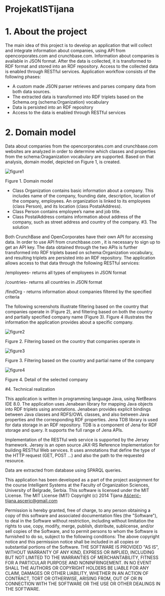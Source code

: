 ProjekatISTijana
================
# 1. About the project
The main idea of this project is to develop an application that will collect and integrate information about companies, using API from opencorporates.com and crunchbase.com. Information about companies is available in JSON format.
After the data is collected, it is transformed to RDF format and stored into an RDF   repository. Access to the collected data is enabled through RESTful services.
Application workflow consists of the following phases:

*	A custom made JSON parser retrieves and parses company data from both data sources.
*	The extracted data is transformed into RDF triplets based on the Schema.org (schema:Organization)  vocabulary
*	Data is persisted into an RDF repository
*	Access to the data is enabled through RESTful services

# 2.	Domain model

Data about companies from the opencorporates.com and crunchbase.com websites are analyzed in order to determine which classes and properties from the schema:Oraganization vocabulary are supported. Based on that analysis, domain model, depicted on Figure 1, is created.

![figure1](https://cloud.githubusercontent.com/assets/8823815/4350478/fea95422-41eb-11e4-9c01-c58ba62918d3.jpg)

Figure 1. Domain model

* Class Organization contains basic information about a company. This includes name of the company, founding date, description, location of the company, employees.  An organization is linked to its employees (class Person), and its location (class PostalAddress).
* Class Person contains employee’s name and job title.
* Class PostalAddress contains information about address of the company, such as street address and country of the company.
#3.	The solution

Both CrunchBase and OpenCorporates have their own API for accessing data. In order to use API from crunchbase.com , it is necessary to sign up to get an API key. 
The data obtained through the two APIs is further transformed into RDF triplets based on schema:Organization vocabulary, and resulting triplets are persisted into an RDF repository. The application allows access to that data through the following RESTful services:

/employees- returns all types of employees in JSON format

/countries- returns all countries in JSON format

/findOrg - returns information about companies filtered by the specified criteria

The following screenshots illustrate filtering based on the country that companies operate in (Figure 2), and filtering based on both the country and partially specified company name (Figure 3).
Figure 4 illustrates the information the application provides about a specific company.

![figure2](https://cloud.githubusercontent.com/assets/8823815/4350503/f94ac4be-41ed-11e4-805b-30a89f31dc10.png)

Figure 2. Filtering based on the country that companies operate in

![figure3](https://cloud.githubusercontent.com/assets/8823815/4350517/ad3fe12a-41ee-11e4-8995-53c9094b1288.png)

Figure 3. Filtering based on the country and partial name of the company

![figure4](https://cloud.githubusercontent.com/assets/8823815/4350528/8346b91a-41ef-11e4-82e4-a565041e8d86.png)

Figure 4. Detail of the selected company

#4.	Technical realization

This application is written in programming language Java, using NetBeans IDE 8.0.
The application uses Jenabean library for mapping Java objects into RDF triplets using annotations. Jenabean provides explicit bindings between Java classes and RDFS/OWL classes, and also between Java properties and the corresponding RDF properties.
Jena TDB library is used for data storage in an RDF repository. TDB is a component of Jena for RDF storage and query. It supports the full range of Jena APIs.

Implementation of the RESTful web service is supported by the Jersey framework. Jersey is an open source JAX-RS Reference Implementation for building RESTful Web services. It uses annotations that define the type of the HTTP request (GET, POST ...) and also the path to the requested resource.

Data are extracted from database using SPARQL queries.

This application has been developed as a part of the project assignment for the course Intelligent Systems at the Faculty of Organization Sciences, University of Belgrade, Serbia.
This software is licensed under the MIT License.
The MIT License (MIT)
Copyright (c) 2014 Tijana Ašćerić-tijana.asceric@gmail.com

Permission is hereby granted, free of charge, to any person obtaining a copy of this software and associated documentation files (the "Software"), to deal in the Software without restriction, including without limitation the rights to use, copy, modify, merge, publish, distribute, sublicense, and/or sell copies of the Software, and to permit persons to whom the Software is furnished to do so, subject to the following conditions:
The above copyright notice and this permission notice shall be included in all copies or substantial portions of the Software.
THE SOFTWARE IS PROVIDED "AS IS", WITHOUT WARRANTY OF ANY KIND, EXPRESS OR IMPLIED, INCLUDING BUT NOT LIMITED TO THE WARRANTIES OF MERCHANTABILITY, FITNESS FOR A PARTICULAR PURPOSE AND NONINFRINGEMENT. IN NO EVENT SHALL THE AUTHORS OR COPYRIGHT HOLDERS BE LIABLE FOR ANY CLAIM, DAMAGES OR OTHER LIABILITY, WHETHER IN AN ACTION OF CONTRACT, TORT OR OTHERWISE, ARISING FROM, OUT OF OR IN CONNECTION WITH THE SOFTWARE OR THE USE OR OTHER DEALINGS IN THE SOFTWARE.


